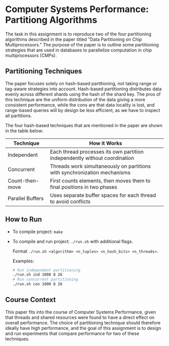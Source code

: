 # Computer Systems Performance: Partitiong Algorithms

The task in this assignment is to reproduce two of the four partitioning algorithms described in the paper titled "Data Partitioning on Chip Multiprocessors." The purpose of the paper is to outline some partitioning strategies that are used in databases to parallelize computation in chip multiprocessors (CMPs).

## Partitioning Techniques

The paper focuses solely on hash-based partitioning, not taking range or tag-aware strategies into account. Hash-based partitioning distributes data evenly across different shards using the hash of the shard key. The pros of this technique are the uniform distribution of the data giving a more consistent performance, while the cons are that data locality is lost, and range-based queries will by design be less efficient, as we have to inspect all partitions.

The four hash-based techniques that are mentioned in the paper are shown in the table below:

| Technique | How it Works |
|-----------|--------------|
| Independent | Each thread processes its own partition independently without coordination |
| Concurrent | Threads work simultaneously on partitions with synchronization mechanisms |
| Count-then-move | First counts elements, then moves them to final positions in two phases |
| Parallel Buffers | Uses separate buffer spaces for each thread to avoid conflicts |

## How to Run

- To compile project: `make`
- To compile and run project: `./run.sh` with additional flags.
  
  Format `./run.sh <algorithm> <n_tuples> <n_hash_bits> <n_threads>`.
  
  Examples:
  ```sh
  # Run independent partitioning
  ./run.sh ind 1000 8 26
  # Run concurrent partitioning
  ./run.sh con 1000 8 26
  ```

## Course Context

This paper fits into the course of Computer Systems Performance, given that threads and shared resources were found to have a direct effect on overall performance. The choice of partitioning technique should therefore ideally have high performance, and the goal of this assignment is to design and run experiments that compare performance for two of these techniques.